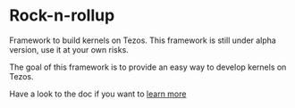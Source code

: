 # Rock-n-rollup

Framework to build kernels on Tezos.
This framework is still under alpha version, use it at your own risks.

The goal of this framework is to provide an easy way to develop kernels on Tezos.

Have a look to the doc if you want to [learn more](https://pilou97.github.io/rock-n-rollup/)

